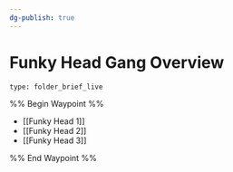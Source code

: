 ```yaml
---
dg-publish: true
---
```

# Funky Head Gang Overview
 
```ccard
type: folder_brief_live
```
 
%% Begin Waypoint %%
- [[Funky Head 1]]
- [[Funky Head 2]]
- [[Funky Head 3]]

%% End Waypoint %%
